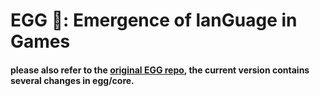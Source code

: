 # EGG 🐣: Emergence of lanGuage in Games
#### please also refer to the [original EGG repo](https://github.com/facebookresearch/EGG), the current version contains several changes in egg/core.
